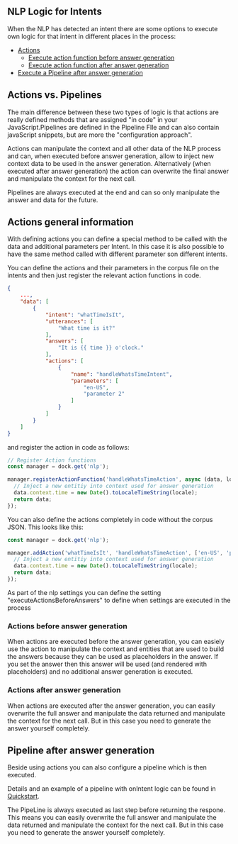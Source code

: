 ## NLP Logic for Intents

When the NLP has detected an intent there are some options to execute own logic for that intent in different places in the process:

* [Actions](#actions-general-information)
  * [Execute action function before answer generation](#actions-before-answer-generation)
  * [Execute action function after answer generation](#actions-after-answer-generation)
* [Execute a Pipeline after answer generation](#pipeline-after-answer-generation)

## Actions vs. Pipelines
The main difference between these two types of logic is that actions are really defined methods that are assigned "in code" in your JavaScript.Pipelines are defined in the Pipeline FIle and can also contain javaScript snippets, but are more the "configuration approach".

Actions can manipulate the context and all other data of the NLP process and can, when executed before answer generation, allow to inject new context data to be used in the answer generation.
Alternatively (when executed after answer generation) the action can overwrite the final answer and manipulate the context for the next call.

Pipelines are always executed at the end and can so only manipulate the answer and data for the future.

## Actions general information

With defining actions you can define a special method to be called with the data and additional parameters per Intent. In this case it is also possible to have the same method called with different parameter son different intents.

You can define the actions and their parameters in the corpus file on the intents and then just register the relevant action functions in code.

```json
{
    ...,
    "data": [
        {
            "intent": "whatTimeIsIt",
            "utterances": [
                "What time is it?"
            ],
            "answers": [
                "It is {{ time }} o'clock."
            ],
            "actions": [
                {
                    "name": "handleWhatsTimeIntent",
                    "parameters": [
                        "en-US",
                        "parameter 2"
                    ]
                }
            ]
        }
    ]
}
```

and register the action in code as follows:

```javascript
// Register Action functions
const manager = dock.get('nlp');

manager.registerActionFunction('handleWhatsTimeAction', async (data, locale, param2) => { 
  // Inject a new entitiy into context used for answer generation
  data.context.time = new Date().toLocaleTimeString(locale);
  return data;
});
```

You can also define the actions completely in code without the corpus JSON. This looks like this:

```javascript
const manager = dock.get('nlp');

manager.addAction('whatTimeIsIt', 'handleWhatsTimeAction', ['en-US', 'parameter 2'], async (data, locale, param2) => { 
  // Inject a new entitiy into context used for answer generation
  data.context.time = new Date().toLocaleTimeString(locale);
  return data;
});
```

As part of the nlp settings you can define the setting "executeActionsBeforeAnswers" to define when settings are executed in the process

### Actions before answer generation

When actions are executed before the answer generation, you can easiely use the action to manipulate the context and entities that are used to build the answers because they can be used as placeholders in the answer.
If you set the answer then this answer will be used (and rendered with placeholders) and no additional answer generation is executed.
### Actions after answer generation

When actions are executed after the answer generation, you can easily overwrite the full answer and manipulate the data returned and manipulate the context for the next call. But in this case you need to generate the answer yourself completely.

## Pipeline after answer generation

Beside using actions you can also configure a pipeline which is then executed.

Details and an example of a pipeline with onIntent logic can be found in [Quickstart](./quickstart.md#adding-logic-to-an-intent).

The PipeLine is always executed as last step before returning the respone. This means you can easily overwrite the full answer and manipulate the data returned and manipulate the context for the next call. But in this case you need to generate the answer yourself completely.
